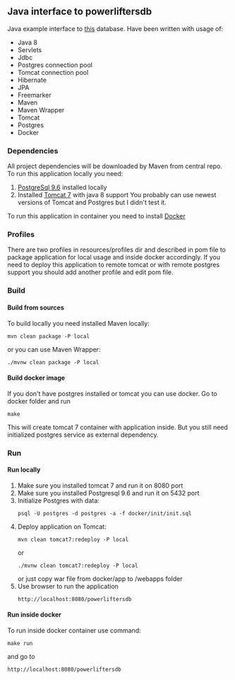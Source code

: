 ## Java interface to powerliftersdb

Java example interface to [this](https://github.com/GlaIZier/sql_powerliftersdb_databases_course_mail.ru) database.
Have been written with usage of:
* Java 8
* Servlets
* Jdbc
* Postgres connection pool
* Tomcat connection pool
* Hibernate 
* JPA
* Freemarker
* Maven 
* Maven Wrapper
* Tomcat
* Postgres
* Docker

### Dependencies
All project dependencies will be downloaded by Maven from central repo.
To run this application locally you need:
 1. [PostgreSql 9.6](https://www.postgresql.org/download/) installed locally
 2. Installed [Tomcat 7](http://tomcat.apache.org/download-70.cgi) with java 8 support
You probably can use newest versions of Tomcat and Postgres but I didn't test it.

To run this application in container you need to install [Docker](https://www.docker.com/)

### Profiles 
There are two profiles in resources/profiles dir and described in pom file to package application for local usage and inside docker accordingly.
If you need to deploy this application to remote tomcat or with remote postgres support you should add another profile and edit pom file.

### Build
#### Build from sources 
To build locally you need installed Maven locally:
```
mvn clean package -P local
```
or you can use Maven Wrapper:
```
./mvnw clean package -P local
```
 
#### Build docker image
If you don't have postgres installed or tomcat you can use docker. 
Go to docker folder and run
```
make
```
This will create tomcat 7 container with application inside. 
But you still need initialized postgres service as external dependency.

### Run
#### Run locally
1. Make sure you installed tomcat 7 and run it on 8080 port
2. Make sure you installed Postgresql 9.6 and run it on 5432 port
3. Initialize Postgres with data:
    ```
    psql -U postgres -d postgres -a -f docker/init/init.sql
    ```
4. Deploy application on Tomcat:
    ```
    mvn clean tomcat7:redeploy -P local
    ```
    or
    ```
    ./mvnw clean tomcat7:redeploy -P local
    ```
    or 
    just copy war file from docker/app to <tomcat-dir>/webapps folder 
5. Use browser to run the application
    ```
    http://localhost:8080/powerliftersdb
    ```

#### Run inside docker
To run inside docker container use command:
```
make run
```
and go to 
```
http://localhost:8080/powerliftersdb
```